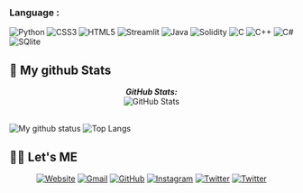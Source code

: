 ### Language :

<img alt="Python" src ="https://img.shields.io/badge/Python-3776AB.svg?&style=for-the-badge&logo=Python&logoColor=white"/>
<img alt="CSS3" src ="https://img.shields.io/badge/CSS3-3776AB.svg?&style=for-the-badge&logo=CSS3&logoColor=white"/>
<img alt="HTML5" src ="https://img.shields.io/badge/HTML5-3776AB.svg?&style=for-the-badge&logo=HTML5&logoColor=white"/>
<img alt="Streamlit" src ="https://img.shields.io/badge/Streamlit-3776AB.svg?&style=for-the-badge&logo=Streamlit&logoColor=white"/>
<img alt="Java" src ="https://img.shields.io/badge/Streamlit-3776AB.svg?&style=for-the-badge&logo=Streamlit&logoColor=white"/>
<img alt="Solidity" src ="https://img.shields.io/badge/Solidity-3776AB.svg?&style=for-the-badge&logo=Solidity&logoColor=white"/>
<img alt="C" src ="https://img.shields.io/badge/C-3776AB.svg?&style=for-the-badge&logo=C&logoColor=white"/>
<img alt="C++" src ="https://img.shields.io/badge/C++-3776AB.svg?&style=for-the-badge&logo=C++&logoColor=white"/>
<img alt="C#" src ="https://img.shields.io/badge/C-Sharp-3776AB.svg?&style=for-the-badge&logo=C-Sharp&logoColor=white"/>
<img alt="SQlite" src ="https://img.shields.io/badge/SQlite-3776AB.svg?&style=for-the-badge&logo=SQlite&logoColor=white"/>


<h2>👀 My github Stats</h2>

<div>
<!--   <p align="center">
    <b><em>Now listening to:</em></b> <br/>
    <img src="https://spotify-github-profile.vercel.app/api/view?uid=Bhargavi-hash&cover_image=true&theme=novatorem" alt="Now Listenting to" />
  </p> -->
  
  <p align="center">
  <b><em>GitHub Stats:</em></b> <br/>
    <img src="https://github-readme-streak-stats.herokuapp.com/?user=Jinu-uu" alt="GitHub Stats" /> <br/><br/>
  
</div>

![My github status](https://github-readme-stats.vercel.app/api?username=Jinu-uu&show_icons=true&include_all_commits=true)
![Top Langs](https://github-readme-stats.vercel.app/api/top-langs/?username=Jinu-uu&layout=compact)

## 🙋‍♀️ Let's ME
<p align="center">
  <a href="https://candida-noronha.web.app/"><img src="https://img.icons8.com/bubbles/50/000000/web.png" alt="Website"/></a>
	<a href="kland2001@gmail.com"><img src="https://img.icons8.com/bubbles/50/000000/gmail.png" alt="Gmail"/></a>
	<a href="https://github.com/Jinu-uu"><img src="https://img.icons8.com/bubbles/50/000000/github.png" alt="GitHub"/></a>
	<a href="https://instagram.com/jinu_uu__"><img src="https://img.icons8.com/bubbles/50/000000/instagram.png" alt="Instagram"/></a>
	<a href="https://twitter.com/Chaosfire7"><img src="https://img.icons8.com/bubbles/50/000000/twitter-circled.png" alt="Twitter"/></a>
	<a href="https://opensea.io/account"><img src="https://img.icons8.com/small/50/000000/opensea.png" alt="Twitter"/></a>
</p>
